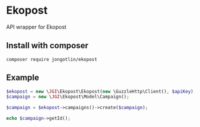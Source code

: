 # Ekopost
API wrapper for Ekopost

## Install with composer
`composer require jongotlin/ekopost`


## Example
```php
$ekopost = new \JGI\Ekopost\Ekopost(new \GuzzleHttp\Client(), $apiKey);
$campaign = new \JGI\Ekopost\Model\Campaign();

$campaign = $ekopost->campaigns()->create($campaign);

echo $campaign->getId();

```
